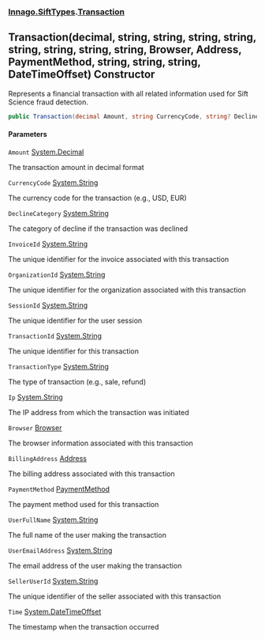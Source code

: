 ### [Innago\.SiftTypes](../index.md 'Innago\.SiftTypes').[Transaction](index.md 'Innago\.SiftTypes\.Transaction')

## Transaction\(decimal, string, string, string, string, string, string, string, string, Browser, Address, PaymentMethod, string, string, string, DateTimeOffset\) Constructor

Represents a financial transaction with all related information used for Sift Science fraud detection\.

```csharp
public Transaction(decimal Amount, string CurrencyCode, string? DeclineCategory, string InvoiceId, string OrganizationId, string SessionId, string TransactionId, string TransactionType, string Ip, Innago.SiftTypes.Browser Browser, Innago.SiftTypes.Address BillingAddress, Innago.SiftTypes.PaymentMethod PaymentMethod, string UserFullName, string UserEmailAddress, string SellerUserId, System.DateTimeOffset Time);
```
#### Parameters

<a name='Innago.SiftTypes.Transaction.Transaction(decimal,string,string,string,string,string,string,string,string,Innago.SiftTypes.Browser,Innago.SiftTypes.Address,Innago.SiftTypes.PaymentMethod,string,string,string,System.DateTimeOffset).Amount'></a>

`Amount` [System\.Decimal](https://learn.microsoft.com/en-us/dotnet/api/system.decimal 'System\.Decimal')

The transaction amount in decimal format

<a name='Innago.SiftTypes.Transaction.Transaction(decimal,string,string,string,string,string,string,string,string,Innago.SiftTypes.Browser,Innago.SiftTypes.Address,Innago.SiftTypes.PaymentMethod,string,string,string,System.DateTimeOffset).CurrencyCode'></a>

`CurrencyCode` [System\.String](https://learn.microsoft.com/en-us/dotnet/api/system.string 'System\.String')

The currency code for the transaction \(e\.g\., USD, EUR\)

<a name='Innago.SiftTypes.Transaction.Transaction(decimal,string,string,string,string,string,string,string,string,Innago.SiftTypes.Browser,Innago.SiftTypes.Address,Innago.SiftTypes.PaymentMethod,string,string,string,System.DateTimeOffset).DeclineCategory'></a>

`DeclineCategory` [System\.String](https://learn.microsoft.com/en-us/dotnet/api/system.string 'System\.String')

The category of decline if the transaction was declined

<a name='Innago.SiftTypes.Transaction.Transaction(decimal,string,string,string,string,string,string,string,string,Innago.SiftTypes.Browser,Innago.SiftTypes.Address,Innago.SiftTypes.PaymentMethod,string,string,string,System.DateTimeOffset).InvoiceId'></a>

`InvoiceId` [System\.String](https://learn.microsoft.com/en-us/dotnet/api/system.string 'System\.String')

The unique identifier for the invoice associated with this transaction

<a name='Innago.SiftTypes.Transaction.Transaction(decimal,string,string,string,string,string,string,string,string,Innago.SiftTypes.Browser,Innago.SiftTypes.Address,Innago.SiftTypes.PaymentMethod,string,string,string,System.DateTimeOffset).OrganizationId'></a>

`OrganizationId` [System\.String](https://learn.microsoft.com/en-us/dotnet/api/system.string 'System\.String')

The unique identifier for the organization associated with this transaction

<a name='Innago.SiftTypes.Transaction.Transaction(decimal,string,string,string,string,string,string,string,string,Innago.SiftTypes.Browser,Innago.SiftTypes.Address,Innago.SiftTypes.PaymentMethod,string,string,string,System.DateTimeOffset).SessionId'></a>

`SessionId` [System\.String](https://learn.microsoft.com/en-us/dotnet/api/system.string 'System\.String')

The unique identifier for the user session

<a name='Innago.SiftTypes.Transaction.Transaction(decimal,string,string,string,string,string,string,string,string,Innago.SiftTypes.Browser,Innago.SiftTypes.Address,Innago.SiftTypes.PaymentMethod,string,string,string,System.DateTimeOffset).TransactionId'></a>

`TransactionId` [System\.String](https://learn.microsoft.com/en-us/dotnet/api/system.string 'System\.String')

The unique identifier for this transaction

<a name='Innago.SiftTypes.Transaction.Transaction(decimal,string,string,string,string,string,string,string,string,Innago.SiftTypes.Browser,Innago.SiftTypes.Address,Innago.SiftTypes.PaymentMethod,string,string,string,System.DateTimeOffset).TransactionType'></a>

`TransactionType` [System\.String](https://learn.microsoft.com/en-us/dotnet/api/system.string 'System\.String')

The type of transaction \(e\.g\., sale, refund\)

<a name='Innago.SiftTypes.Transaction.Transaction(decimal,string,string,string,string,string,string,string,string,Innago.SiftTypes.Browser,Innago.SiftTypes.Address,Innago.SiftTypes.PaymentMethod,string,string,string,System.DateTimeOffset).Ip'></a>

`Ip` [System\.String](https://learn.microsoft.com/en-us/dotnet/api/system.string 'System\.String')

The IP address from which the transaction was initiated

<a name='Innago.SiftTypes.Transaction.Transaction(decimal,string,string,string,string,string,string,string,string,Innago.SiftTypes.Browser,Innago.SiftTypes.Address,Innago.SiftTypes.PaymentMethod,string,string,string,System.DateTimeOffset).Browser'></a>

`Browser` [Browser](../Browser/index.md 'Innago\.SiftTypes\.Browser')

The browser information associated with this transaction

<a name='Innago.SiftTypes.Transaction.Transaction(decimal,string,string,string,string,string,string,string,string,Innago.SiftTypes.Browser,Innago.SiftTypes.Address,Innago.SiftTypes.PaymentMethod,string,string,string,System.DateTimeOffset).BillingAddress'></a>

`BillingAddress` [Address](../Address/index.md 'Innago\.SiftTypes\.Address')

The billing address associated with this transaction

<a name='Innago.SiftTypes.Transaction.Transaction(decimal,string,string,string,string,string,string,string,string,Innago.SiftTypes.Browser,Innago.SiftTypes.Address,Innago.SiftTypes.PaymentMethod,string,string,string,System.DateTimeOffset).PaymentMethod'></a>

`PaymentMethod` [PaymentMethod](../PaymentMethod/index.md 'Innago\.SiftTypes\.PaymentMethod')

The payment method used for this transaction

<a name='Innago.SiftTypes.Transaction.Transaction(decimal,string,string,string,string,string,string,string,string,Innago.SiftTypes.Browser,Innago.SiftTypes.Address,Innago.SiftTypes.PaymentMethod,string,string,string,System.DateTimeOffset).UserFullName'></a>

`UserFullName` [System\.String](https://learn.microsoft.com/en-us/dotnet/api/system.string 'System\.String')

The full name of the user making the transaction

<a name='Innago.SiftTypes.Transaction.Transaction(decimal,string,string,string,string,string,string,string,string,Innago.SiftTypes.Browser,Innago.SiftTypes.Address,Innago.SiftTypes.PaymentMethod,string,string,string,System.DateTimeOffset).UserEmailAddress'></a>

`UserEmailAddress` [System\.String](https://learn.microsoft.com/en-us/dotnet/api/system.string 'System\.String')

The email address of the user making the transaction

<a name='Innago.SiftTypes.Transaction.Transaction(decimal,string,string,string,string,string,string,string,string,Innago.SiftTypes.Browser,Innago.SiftTypes.Address,Innago.SiftTypes.PaymentMethod,string,string,string,System.DateTimeOffset).SellerUserId'></a>

`SellerUserId` [System\.String](https://learn.microsoft.com/en-us/dotnet/api/system.string 'System\.String')

The unique identifier of the seller associated with this transaction

<a name='Innago.SiftTypes.Transaction.Transaction(decimal,string,string,string,string,string,string,string,string,Innago.SiftTypes.Browser,Innago.SiftTypes.Address,Innago.SiftTypes.PaymentMethod,string,string,string,System.DateTimeOffset).Time'></a>

`Time` [System\.DateTimeOffset](https://learn.microsoft.com/en-us/dotnet/api/system.datetimeoffset 'System\.DateTimeOffset')

The timestamp when the transaction occurred